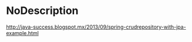 NoDescription
=============
http://java-success.blogspot.mx/2013/09/spring-crudrepository-with-jpa-example.html
